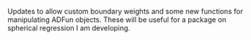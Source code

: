 Updates to allow custom boundary weights and some new functions for manipulating ADFun objects. These will be useful for a package on spherical regression I am developing.

